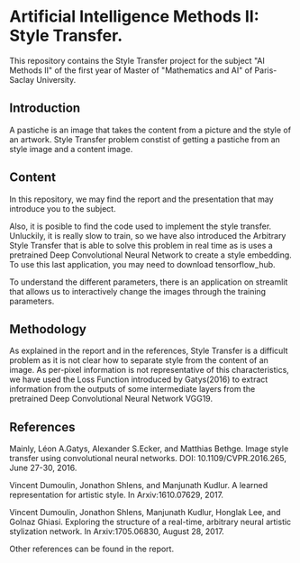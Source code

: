 # Artificial Intelligence Methods II: Style Transfer. 

This repository contains the Style Transfer project for the subject "AI Methods II" of the first year of Master of "Mathematics and AI" of Paris-Saclay University.

## Introduction
A pastiche is an image that takes the content from a picture and the style of an artwork. Style Transfer problem constist of getting a pastiche from an style image and a content image. 

## Content
In this repository, we may find the report and the presentation that may introduce you to the subject.

Also, it is posible to find the code used to implement the style transfer. Unluckily, it is really slow to train, so we have also introduced the Arbitrary Style Transfer that is able to solve this problem in real time as is uses a pretrained Deep Convolutional Neural Network to create a style embedding. To use this last application, you may need to download tensorflow_hub.

To understand the different parameters, there is an application on streamlit that allows us to interactively change the images through the training parameters.

## Methodology
As explained in the report and in the references, Style Transfer is a difficult problem as it is not clear how to separate style from the content of an image. As per-pixel information is not representative of this characteristics, we have used the Loss Function introduced by Gatys(2016) to extract information from the outputs of some intermediate layers from the pretrained Deep Convolutional Neural Network VGG19.

## References
Mainly, 
Léon A.Gatys, Alexander S.Ecker, and Matthias Bethge. Image style transfer using convolutional neural networks.
DOI: 10.1109/CVPR.2016.265, June 27-30, 2016.

Vincent Dumoulin, Jonathon Shlens, and Manjunath Kudlur. A learned representation for artistic style. In
Arxiv:1610.07629, 2017.

Vincent Dumoulin, Jonathon Shlens, Manjunath Kudlur, Honglak Lee, and Golnaz Ghiasi. Exploring the structure
of a real-time, arbitrary neural artistic stylization network. In Arxiv:1705.06830, August 28, 2017.

Other references can be found in the report.

